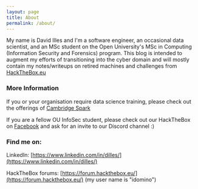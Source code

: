 ```yaml
---
layout: page
title: About
permalink: /about/
---
```


My name is David Illes and I'm a software engineer, an occasional data scientist, and an MSc student on the Open University's MSc in Computing (Information Security and Forensics) program. This blog is intended to augment my efforts of transitioning into the cyber domain and will mostly contain my notes/writeups on retired machines and challenges from [HackTheBox.eu](https://www.hackthebox.eu/)

### More Information

If you or your organisation require data science training, please check out the offerings of [Cambridge Spark](https://cambridgespark.com/)

If you are a fellow OU InfoSec student, please check out our HackTheBox on [Facebook](https://www.facebook.com/groups/417883552076707/) and ask for an invite to our Discord channel :)

### Find me on:

LinkedIn: [https://www.linkedin.com/in/dilles/](https://www.linkedin.com/in/dilles/)

HackTheBox forums: [https://forum.hackthebox.eu/](https://forum.hackthebox.eu/) (my user name is "idomino")
